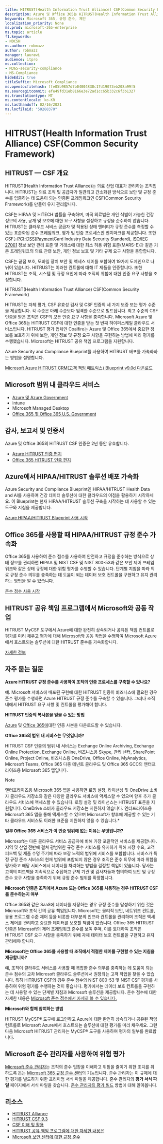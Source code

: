 ```yaml
---
title: HITRUST(Health Information Trust Alliance) CSF(Common Security Framework)
description: Azure 및 Office 365는 HITRUST(Health Information Trust Alliance) CSF(Common Security Framework)에 인증되었습니다.
keywords: Microsoft 365, 규정 준수, 제안
localization_priority: None
ms.prod: microsoft-365-enterprise
ms.topic: article
f1.keywords:
- NOCSH
ms.author: robmazz
author: robmazz
manager: laurawi
audience: itpro
ms.collection:
- M365-security-compliance
- MS-Compliance
hideEdit: true
titleSuffix: Microsoft Compliance
ms.openlocfilehash: ffe05b9857d7b04004838c17d19073eb208a99f5
ms.sourcegitcommit: efe49fd31eb8166e3e72ad1cc65b332c6f3b1327
ms.translationtype: MT
ms.contentlocale: ko-KR
ms.lasthandoff: 02/16/2021
ms.locfileid: "50260370"
---
```

# <a name="health-information-trust-alliance-hitrust-common-security-framework-csf"></a>HITRUST(Health Information Trust Alliance) CSF(Common Security Framework)

## <a name="hitrust--csf-overview"></a>HITRUST — CSF 개요

HITRUST(Health Information Trust Alliance)는 의료 산업 대표가 관리하는 조직입니다. HITRUST는 의료 조직 및 공급자가 일관되고 간소화된 방식으로 보안 및 규정 준수를 입증하는 데 도움이 되는 인증된 프레임워크인 CSF(Common Security Framework)를 만들어 유지 관리합니다.

CSF는 HIPAA 및 HITECH 법률을 구축하며, 미국 의료법은 개인 식별이 가능한 건강 정보의 사용, 공개 및 보호에 대한 요구 사항을 설정하고 규정을 준수하지 않습니다. HITRUST는 클라우드 서비스 공급자 및 적용된 상태 엔터티가 규정 준수를 측정할 수 있는 표준화된 준수 프레임워크, 평가 및 인증 프로세스인 벤치마크를 제공합니다. 또한 CSF는[PCI-DSS(Payment](https://www.microsoft.com/trustcenter/compliance/pci)Card Industry Data Security Standard), [ISO/IEC 27001](https://www.microsoft.com/trustcenter/compliance/iso-iec-27001) 정보 보안 관리 표준 및 거래소에 대한 최소 허용 위험 표준(MARS-E)과 같은 기존 프레임워크의 의료 관련 보안, 개인 정보 보호 및 기타 규제 요구 사항을 통합합니다.[](https://www.microsoft.com/trustcenter/compliance/mars-e)

CSF는 끝점 보호, 모바일 장치 보안 및 액세스 제어를 포함하여 19가지 도메인으로 나뉘어 있습니다. HITRUST는 이러한 컨트롤에 대해 IT 제품을 인증합니다. 또한 HITRUST는 조직, 시스템 및 규정 요인에 따라 조직의 위험에 대한 인증 요구 사항을 조정합니다.

HITRUST(Health Information Trust Alliance) CSF(Common Security Framework)

HITRUST는 자체 평가, CSF 유효성 검사 및 CSF 인증의 세 가지 보증 또는 평가 수준을 제공합니다. 각 수준은 아래 수준보다 엄격한 수준으로 빌드됩니다. 최고 수준의 CSF 인증을 받은 조직은 CSF의 모든 인증 요구 사항을 충족합니다. Microsoft Azure 및 Office 365는 HITRUST CSF에 대한 인증을 받는 첫 번째 하이퍼스케일 클라우드 서비스입니다. HITRUST 평가 업체인 Coalfire는 Azure 및 Office 365에서 중요한 정보를 보호하기 위해 보안, 개인 정보 및 규정 요구 사항을 구현하는 방법에 따라 평가를 수행했습니다. Microsoft는 HITRUST 공유 책임 프로그램을 지원합니다.

Azure Security and Compliance Blueprint를 사용하여 HITRUST 배포를 가속화하는 방법을 설명합니다.

[Microsoft Azure HITRUST CRM(고객 책임 매트릭스) Blueprint v9.0d 다운로드](https://servicetrust.microsoft.com/ViewPage/Blueprint?command=Download&downloadType=Document&downloadId=3ccde498-4761-4be0-be8b-cd8d379a3a4f&docTab=fc060920-cdb8-11e7-bacf-0bf52b09d912_Healthcare_Blueprint)

## <a name="microsoft-in-scope-cloud-services"></a>Microsoft 범위 내 클라우드 서비스

- [Azure 및 Azure Government](https://aka.ms/AzureCompliance)
- Intune
- Microsoft Managed Desktop
- [Office 365 및 Office 365 U.S. Government](https://go.microsoft.com/fwlink/p/?LinkID=2077751)

## <a name="audits-reports-and-certificates"></a>감사, 보고서 및 인증서

Azure 및 Office 365의 HITRUST CSF 인증은 2년 동안 유효합니다.

- [Azure HITRUST 인증 편지](https://servicetrust.microsoft.com/ViewPage/MSComplianceGuideV3?command=Download&downloadType=Document&downloadId=02eaae7a-9d65-42e6-aec8-a8e22de1a494&tab=7027ead0-3d6b-11e9-b9e1-290b1eb4cdeb&docTab=7027ead0-3d6b-11e9-b9e1-290b1eb4cdeb_GRC_Assessment_Reports)
- [Office 365 HITRUST 인증 편지](https://aka.ms/O365HITRUSTcertification)

## <a name="accelerate-your-deployment-of-hipaahitrust-solutions-on-azure"></a>Azure에서 HIPAA/HITRUST 솔루션 배포 가속화

Azure Security and Compliance Blueprint인 HIPAA/HITRUST Health Data and AI를 사용하여 건강 데이터 솔루션에 대한 클라우드의 이점을 활용하기 시작하세요. 이 Blueprint는 현재 HIPAA/HITRUST 솔루션 구축을 시작하는 데 사용할 수 있는 도구와 지침을 제공합니다.

[Azure HIPAA/HITRUST Blueprint 사용 시작](/azure/governance/blueprints/samples/hipaa-hitrust/)

## <a name="accelerate-your-hipaahitrust-compliance-when-using-office-365"></a>Office 365를 사용할 때 HIPAA/HITRUST 규정 준수 가속화

Office 365를 사용하여 준수 점수를 사용하여 안전하고 규정을 준수하는 방식으로 상태 정보를 관리하면 HIPAA 및 NIST CSF 및 NIST 800-53과 같은 보안 제어 프레임워크와 같은 상태 규정에 대한 위험 평가를 수행할 수 있습니다. 단계별 지침을 따라 의료 규정 준수 의무를 충족하는 데 도움이 되는 데이터 보호 컨트롤을 구현하고 유지 관리하는 방법을 알 수 있습니다.

[준수 점수 사용 시작](/microsoft-365/compliance/compliance-manager)

## <a name="collaborate-with-microsoft-in-the-hitrust-shared-responsibility-program"></a>HITRUST 공유 책임 프로그램에서 Microsoft와 공동 작업

HITRUST MyCSF 도구에서 Azure에 대한 완전히 상속되거나 공유된 책임 컨트롤로 평가를 미리 채우고 평가에 대해 Microsoft와 공동 작업을 수행하여 Microsoft Azure에서 호스트되는 솔루션에 대한 HITRUST 준수를 가속화합니다.

[자세한 정보](https://go.microsoft.com/fwlink/p/?linkid=2100268)

## <a name="frequently-asked-questions"></a>자주 묻는 질문

**Azure HITRUST 규정 준수를 사용하여 조직의 인증 프로세스를 구축할 수 있나요?**

예. Microsoft 서비스에 배포된 구현에 대한 HITRUST 인증이 비즈니스에 필요한 경우 준수 평가를 수행하면 Azure HITRUST 규정 준수를 구축할 수 있습니다. 그러나 조직 내에서 HITRUST 요구 사항 및 컨트롤을 평가해야 합니다.

**HITRUST 인증의 복사본을 얻을 수 있는 방법**

[Azure](https://servicetrust.microsoft.com/ViewPage/MSComplianceGuideV3?command=Download&downloadType=Document&downloadId=02eaae7a-9d65-42e6-aec8-a8e22de1a494&tab=7027ead0-3d6b-11e9-b9e1-290b1eb4cdeb&docTab=7027ead0-3d6b-11e9-b9e1-290b1eb4cdeb_GRC_Assessment_Reports) 및 [Office 365에](https://aka.ms/O365HITRUSTcertification)대한 인증 사본을 다운로드할 수 있습니다.

**Office 365의 범위 내 서비스는 무엇입니까?**

HITRUST CSF 인증의 범위 내 서비스는 Exchange Online Archiving, Exchange Online Protection, Exchange Online, 비즈니스용 Skype, 관리 센터, SharePoint Online, Project Online, 비즈니스용 OneDrive, Office Online, MyAnalytics, Microsoft Teams, Office 365 다중 테넌트 클라우드 및 Office 365 GCC의 엔터프라이즈용 Microsoft 365 앱입니다.

> [!NOTE]
> 엔터프라이즈용 Microsoft 365 앱을 사용하면 로밍 설정, 라이선싱 및 OneDrive 소비자 클라우드 저장소와 같은 다양한 클라우드 서비스에 액세스할 수 있으며 향후 추가 클라우드 서비스에 액세스할 수 있습니다. 로밍 설정 및 라이선스는 HITRUST 표준을 지원합니다. OneDrive 소비자 클라우드 저장소는 지원하지 않습니다. 엔터프라이즈용 Microsoft 365 앱을 통해 액세스할 수 있으며 Microsoft가 향후에 제공할 수 있는 기타 클라우드 서비스도 이러한 표준을 지원하지 않을 수 있습니다.*

**일부 Office 365 서비스가 이 인증 범위에 없는 이유는 무엇입니까?**

Microsoft는 다른 클라우드 서비스 공급자에 비해 가장 포괄적인 서비스를 제공합니다. 지역 및 산업 전반에 걸쳐 광범위한 규정 준수 서비스를 유지하기 위해 시장 수요, 고객 피드백 및 제품 수명 주기에 따라 보장 노력의 범위에 서비스를 포함합니다. 서비스가 특정 규정 준수 서비스의 현재 범위에 포함되지 않은 경우 조직은 준수 의무에 따라 위험을 평가하고 해당 서비스에서 데이터를 처리하는 방법을 결정할 책임이 있습니다. 당사는 고객의 피드백을 지속적으로 수집하고 규제 기관 및 감사자들과 협의하여 보안 및 규정 준수 요구 사항을 충족하기 위해 규정 준수 범위를 확장합니다.

**Microsoft 인증은 조직에서 Azure 또는 Office 365를 사용하는 경우 HITRUST CSF를 준수하는지 여부**

Office 365와 같은 SaaS에 데이터를 저장하는 경우 규정 준수를 달성하기 위한 것은 Microsoft와 조직 간의 공유 책임입니다. Microsoft는 물리적 보안, 네트워크 컨트롤, 응용 프로그램 수준 제어 등을 비롯한 대부분의 인프라 컨트롤을 관리하며 조직은 액세스 제어를 관리하고 중요한 데이터를 보호할 책임이 있습니다. Office 365 HITRUST 인증은 Microsoft의 제어 프레임워크 준수를 보여 주며, 이를 토대하여 조직은 HITRUST CSF 요구 사항을 충족하기 위해 자체 데이터 보호 컨트롤을 구현하고 유지 관리해야 합니다.

**Microsoft는 Office 365를 사용할 때 조직에서 적절한 제어를 구현할 수 있는 지침을 제공합니까?**

예, 조직이 클라우드 서비스를 사용할 때 복잡한 준수 의무를 충족하는 데 도움이 되는 준수 점수의 교차 Microsoft 클라우드 솔루션에서 권장되는 고객 작업을 찾을 수 있습니다. 특히 HITRUST CSF의 경우 준수 점수의 NIST 800-53 및 NIST CSF 평가를 사용하여 위험 평가를 수행하는 것이 좋습니다. 평가에서는 데이터 보호 컨트롤을 구현하는 데 사용할 수 있는 단계별 지침과 Microsoft 솔루션을 제공합니다. 준수 점수에 대한 자세한 내용은 [Microsoft 준수 점수에서 자세히 볼 수 있습니다.](/microsoft-365/compliance/compliance-manager)

**Microsoft와 함께 참여하는 방법**

HITRUST MyCSF® 도구에 로그인하고 Azure에 대한 완전히 상속되거나 공유된 책임 컨트롤로 Microsoft Azure에서 호스트되는 솔루션에 대한 평가를 미리 채우세요. 그런 다음 Microsoft HITRUST 관리자는 MyCSF® 도구를 사용하여 평가의 일부를 완료합니다.

## <a name="use-microsoft-compliance-manager-to-assess-your-risk"></a>Microsoft 준수 관리자를 사용하여 위험 평가

[Microsoft 준수 관리자](/microsoft-365/compliance/compliance-manager)는 조직의 준수 입장을 이해하고 위험을 줄이기 위한 조치를 취하도록 돕는 [Microsoft 365 규정 준수 센터](/microsoft-365/compliance/microsoft-365-compliance-center)의 기능입니다. 준수 관리자는 이 규제에 대한 평가를 빌드하기 위한 프리미엄 서식 파일을 제공합니다. 준수 관리자의 **평가 서식 파일** 페이지에서 서식 파일을 찾습니다. [준수 관리자의 평가 빌드](/microsoft-365/compliance/compliance-manager-assessments) 방법에 대해 알아봅니다.

## <a name="resources"></a>리소스

- [HITRUST Alliance](https://hitrustalliance.net/)
- [HITRUST CSF 9.3](https://hitrustalliance.net/csf-license-agreement/)
- [CSF 이해 및 활용](https://hitrustalliance.net/understanding-leveraging-csf/)
- [HITRUST 공유 책임 프로그램에 대한 자세한 내용은](https://go.microsoft.com/fwlink/p/?linkid=2100268)
- [Microsoft 보안 센터에 대한 규정 준수](https://www.microsoft.com/trust-center/compliance/compliance-overview)
